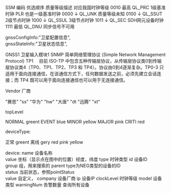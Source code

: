 
SSM 编码  优选顺序   质量等级描述  对应我国时钟等级
0010     最高       QL_PRC        1级基准时钟          PLR 也是一级基准时钟
0000     ↓          QL_UNK        质量等级未知
0100     ↓          QL_SSUT       2级节点时钟
1000     ↓          QL_SSUL       3级节点时钟
1011     ↓          QL_SEC        SDH网元设备时钟
1111     最低        QL_DNU       同步信号不可用








gnssConfigInfo:"卫星配置信息",\
gnssStateInfo:"卫星状态信息",               



GNSS1   卫星输入模块1
SNMP 简单网络管理协议 (Simple Network Management Protocol)
TP1
　目前 ISO-TP 中包含五种传输层协议，从传输层协议类0到传输层协议类4（TP0、TP1、TP2、TP3 和 TP4）。协议由0到4逐渐复杂。TP0-3 只适用于面向连接通信，在该通信方式下，任何数据发送之前，必须先建立会话连接；而 TP4 既可以用于面向连接通信也可以用于无连接通信。





Vendor  厂商 

"赛思" "ss"
"华为" "hw"
"大唐" "dt
"迅腾" "xt"



topLevel

NORMAL greent
EVENT  blue 
MINOR  yellow
MAJOR  pink
CRITI  red  




deviceType:

正常 greent
离线 gery
red
pink
yellow


device:
  name     		 设备名称  
  value         坐标（显示点在图中的位置）经度，纬度
  type     		 时钟类型
  id	                        设备ID		
  group 		组，用来搜索的
  parent        type为NEG类型的设备的ID  
  status        当前状态，参照pointStatus  
  value         自定义，
  company       设备厂商
  ip            设备IP
  clockLevel    时钟等级
  model         设备类型
  warningNum    告警数量
  查询所有设备